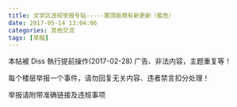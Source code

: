 ```yaml
---
title: 文学区违规举报专贴-----置頂版規有新更新（藍色）
date: 2017-05-14 13:04:06
categories: 其他交流
tags: [草榴]
---
```

本帖被 Diss 執行提前操作(2017-02-28)
广告、非法内容，主题重复等！

每个楼层举报一个事件，请勿回复无关内容、违者禁言扣分处理！

举报请附带准确链接及违规事项